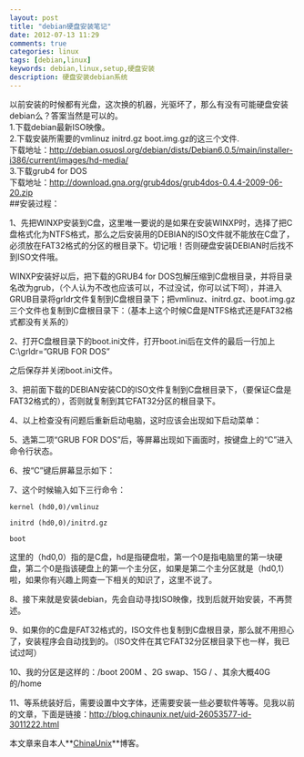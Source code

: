 ```yaml
---
layout: post
title: "debian硬盘安装笔记"
date: 2012-07-13 11:29
comments: true
categories: linux
tags: [debian,linux]
keywords: debian,linux,setup,硬盘安装
description: 硬盘安装debian系统
---
```

以前安装的时候都有光盘，这次换的机器，光驱坏了，那么有没有可能硬盘安装debian么？答案当然是可以的。   
1.下载debian最新ISO映像。   
2.下载安装所需要的vmlinuz  initrd.gz  boot.img.gz的这三个文件.   
   下载地址：<http://debian.osuosl.org/debian/dists/Debian6.0.5/main/installer-i386/current/images/hd-media/>   
3.下载grub4 for DOS      
下载地址：<http://download.gna.org/grub4dos/grub4dos-0.4.4-2009-06-20.zip>   
##安装过程：   

1、先把WINXP安装到C盘，这里唯一要说的是如果在安装WINXP时，选择了把C盘格式化为NTFS格式，那么之后安装用的DEBIAN的ISO文件就不能放在C盘了，必须放在FAT32格式的分区的根目录下。切记哦！否则硬盘安装DEBIAN时后找不到ISO文件哦。

WINXP安装好以后，把下载的GRUB4 for DOS包解压缩到C盘根目录，并将目录名改为grub，（个人认为不改也应该可以，不过没试，你可以试下呵），并进入GRUB目录将grldr文件复制到C盘根目录下；把vmlinuz、initrd.gz、boot.img.gz三个文件也复制到C盘根目录下：（基本上这个时候C盘是NTFS格式还是FAT32格式都没有关系的）
<!--more-->
2、打开C盘根目录下的boot.ini文件，打开boot.ini后在文件的最后一行加上    C:\grldr=”GRUB FOR DOS”  

之后保存并关闭boot.ini文件。

3、把前面下载的DEBIAN安装CD的ISO文件复制到C盘根目录下，（要保证C盘是FAT32格式的），否则就复制到其它FAT32分区的根目录下。

4、以上检查没有问题后重新启动电脑，这时应该会出现如下启动菜单：

5、选第二项“GRUB FOR DOS”后，等屏幕出现如下画面时，按键盘上的“C”进入命令行状态。

6、按“C”键后屏幕显示如下：

7、这个时候输入如下三行命令：

	kernel (hd0,0)/vmlinuz
	
	initrd (hd0,0)/initrd.gz
	
	boot

这里的（hd0,0）指的是C盘，hd是指硬盘啦，第一个0是指电脑里的第一块硬盘，第二个0是指该硬盘上的第一个主分区，如果是第二个主分区就是（hd0,1）啦，如果你有兴趣上网查一下相关的知识了，这里不说了。

8、接下来就是安装debian，先会自动寻找ISO映像，找到后就开始安装，不再赘述。

9、如果你的C盘是FAT32格式的，ISO文件也复制到C盘根目录，那么就不用担心了，安装程序会自动找到的。（ISO文件在其它FAT32分区根目录下也一样，我已试过呵）

10、我的分区是这样的：/boot 200M  、2G swap、15G / 、其余大概40G的/home   

11、等系统装好后，需要设置中文字体，还需要安装一些必要软件等等。见我以前的文章，下面是链接：<http://blog.chinaunix.net/uid-26053577-id-3011222.html>   

本文章来自本人**[ChinaUnix](http://blog.chinaunix.net/uid/26053577.html)**博客。    
